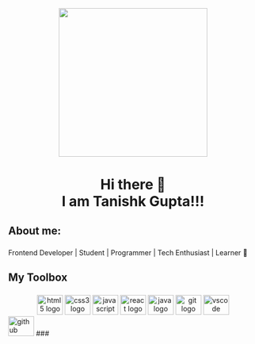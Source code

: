 <div align="center"><img src="https://i.imgur.com/YHbA0nK.gif" height=300></div>
<h1 align="center"> Hi there 👋<br>I am Tanishk Gupta!!!<br></h1>

### 

###

<h2 align="left">About me:</h2>

###

<p align="left">Frontend Developer | Student | Programmer | Tech Enthusiast | Learner 🖤</p>

###

###

<h2 align="left">My Toolbox</h2>

###

<div align="center">
   <img src="https://cdn.jsdelivr.net/gh/devicons/devicon/icons/html5/html5-original.svg" height="40" width="52" alt="html5 logo"  />
  <img src="https://cdn.jsdelivr.net/gh/devicons/devicon/icons/css3/css3-original.svg" height="40" width="52" alt="css3 logo"  />
 <img src="https://cdn.jsdelivr.net/gh/devicons/devicon/icons/javascript/javascript-original.svg" height="40" width="52" alt="javascript logo"  />
  <img src="https://cdn.jsdelivr.net/gh/devicons/devicon/icons/react/react-original.svg" height="40" width="52" alt="react logo"  />
   <img src="https://cdn.jsdelivr.net/gh/devicons/devicon/icons/java/java-original.svg" height="40" width="52" alt="java logo"  />
  <img src="https://cdn.jsdelivr.net/gh/devicons/devicon/icons/git/git-original.svg" height="40" width="52" alt="git logo"  />
   <img src="https://cdn.jsdelivr.net/gh/devicons/devicon/icons/vscode/vscode-original.svg" height="40" width="52" alt="vscode logo"  />
  </div>
  <img src="https://cdn.jsdelivr.net/gh/devicons/devicon/icons/github/github-original.svg" height="40" width="52" alt="github logo"  />
###
